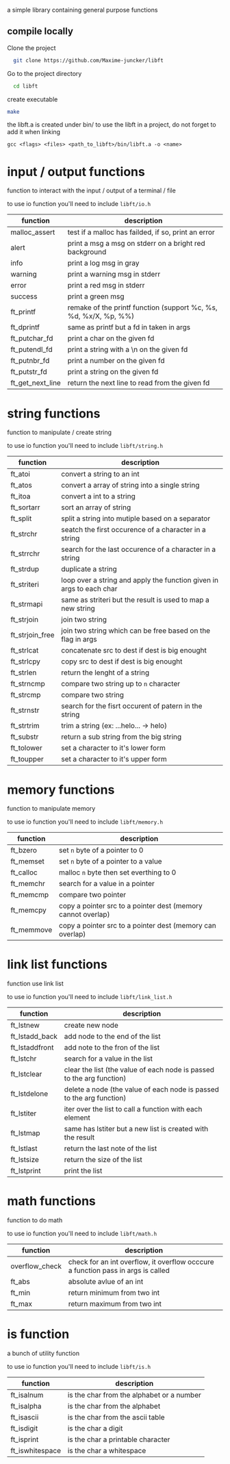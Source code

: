 a simple library containing general purpose functions

## compile locally  
Clone the project  

~~~bash  
  git clone https://github.com/Maxime-juncker/libft
~~~

Go to the project directory  

~~~bash  
  cd libft
~~~

create executable  

~~~bash  
make
~~~

the libft.a is created under bin/
to use the libft in a project, do not forget to add it when linking
```
gcc <flags> <files> <path_to_libft>/bin/libft.a -o <name>
```


# input / output functions
function to interact with the input / output of a terminal / file

to use io function you'll need to include ```libft/io.h```

| function        | description                                         |
| --------------- | ----------------------------------------------------|
| malloc_assert   | test if a malloc has failded, if so, print an error |
| alert           | print a msg a msg on stderr on a bright red background |
| info            | print a log msg in gray                             |
| warning         | print a warning msg in stderr |
| error           | print a red msg in stderr |
| success         | print a green msg |
| ft_printf       | remake of the printf function (support %c, %s, %d, %x/X, %p, %%)
| ft_dprintf      | same as printf but a fd in taken in args |
| ft_putchar_fd   | print a char on the given fd |
| ft_putendl_fd   | print a string with a \n on the given fd |
| ft_putnbr_fd    | print a number on the given fd |
| ft_putstr_fd    | print a string on the given fd |
| ft_get_next_line | return the next line to read from the given fd |

# string functions
function to manipulate / create string

to use io function you'll need to include ```libft/string.h```

| function        | description                                         |
| --------------- | ----------------------------------------------------|
| ft_atoi         | convert a string to an int |
| ft_atos         | convert a array of string into a single string |
| ft_itoa         | convert a int to a string |
| ft_sortarr      | sort an array of string |
| ft_split        | split a string into mutiple based on a separator |
| ft_strchr       | seatch the first occurence of a character in a string |
| ft_strrchr      | search for the last occurence of a character in a string |
| ft_strdup       | duplicate a string |
| ft_striteri     | loop over a string and apply the function given in args to each char |
| ft_strmapi      | same as striteri but the result is used to map a new string |
| ft_strjoin      | join two string |
| ft_strjoin_free | join two string which can be free based on the flag in args |
| ft_strlcat      | concatenate src to dest if dest is big enought |
| ft_strlcpy      | copy src to dest if dest is big enought |
| ft_strlen       | return the lenght of a string |
| ft_strncmp      | compare two string up to ```n``` character |
| ft_strcmp       | compare two string |
| ft_strnstr      | search for the fisrt occurent of patern in the string |
| ft_strtrim      | trim a string (ex: ...helo... -> helo)
| ft_substr       | return a sub string from the big string |
| ft_tolower      | set a character to it's lower form |
| ft_toupper      | set a character to it's upper form |

# memory functions
function to manipulate memory

to use io function you'll need to include ```libft/memory.h```

| function        | description                                         |
| --------------- | ----------------------------------------------------|
| ft_bzero        | set ```n``` byte of a pointer to 0 |
| ft_memset       | set ```n``` byte of a pointer to a value |
| ft_calloc       | malloc ```n``` byte then set everthing to 0 |
| ft_memchr       | search for a value in a pointer |
| ft_memcmp       | compare two pointer |
| ft_memcpy       | copy a pointer src to a pointer dest (memory cannot overlap) |
| ft_memmove      | copy a pointer src to a pointer dest (memory can overlap) |


# link list functions
function use link list

to use io function you'll need to include ```libft/link_list.h```

| function        | description                                         |
| --------------- | ----------------------------------------------------|
| ft_lstnew       | create new node |
| ft_lstadd_back  | add node to the end of the list |
| ft_lstaddfront  | add note to the fron of the list |
| ft_lstchr       | search for a value in the list |
| ft_lstclear     | clear the list (the value of each node is passed to the arg function) |
| ft_lstdelone    | delete a node (the value of each node is passed to the arg function) |
| ft_lstiter      | iter over the list to call a function with each element |
| ft_lstmap       | same has lstiter but a new list is created with the result |
| ft_lstlast      | return the last note of the list |
| ft_lstsize      | return the size of the list |
| ft_lstprint     | print the list |

# math functions
function to do math

to use io function you'll need to include ```libft/math.h```

| function        | description                                         |
| --------------- | ----------------------------------------------------|
| overflow_check  | check for an int overflow, it overflow occcure a function pass in args is called |
| ft_abs          | absolute avlue of an int |
| ft_min          | return minimum from two int |
| ft_max          | return maximum from two int |

# is function
a bunch of utility function

to use io function you'll need to include ```libft/is.h```

| function        | description                                         |
| --------------- | ----------------------------------------------------|
| ft_isalnum      | is the char from the alphabet or a number |
| ft_isalpha      | is the char from the alphabet |
| ft_isascii      | is the char from the ascii table |
| ft_isdigit      | is the char a digit |
| ft_isprint      | is the char a printable character |
| ft_iswhitespace | is the char a whitespace |

